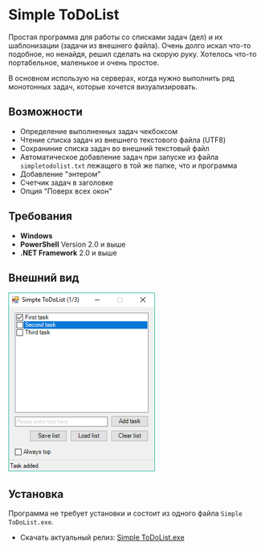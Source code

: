 # Simple ToDoList

Простая программа для работы со списками задач (дел) и их шаблонизации (задачи из внешнего файла). Очень долго искал что-то подобное, но ненайдя, решил сделать на скорую руку. Хотелось что-то портабельное, маленькое и очень простое.

В основном использую на серверах, когда нужно выполнить ряд монотонных задач, которые хочется визуализировать.

## Возможности

* Определение выполненных задач чекбоксом
* Чтение списка задач из внешнего текстового файла (UTF8)
* Сохраниние списка задач во внешний текстовый файл
* Автоматическое добавление задач при запуске из файла `simpletodolist.txt` лежащего в той же папке, что и программа
* Добавление "энтером"
* Счетчик задач в заголовке
* Опция "Поверх всех окон"

## Требования

* **Windows**
* **PowerShell** Version 2.0 и выше
* **.NET Framework** 2.0 и выше

## Внешний вид

![alt text](SimpleToDoList.png)

## Установка

Программа не требует установки и состоит из одного файла `Simple ToDoList.exe`.

* Скачать актуальный релиз: [Simple ToDoList.exe](https://github.com/soulruins/simple-todolist/releases/latest)
